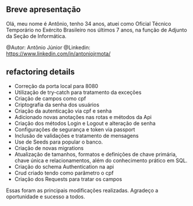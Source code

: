 ## Breve apresentação

Olá, meu nome é Antônio, tenho 34 anos, atuei como Oficial Técnico Temporário no Exército Brasileiro nos últimos 7 anos, na função de Adjunto da Seção de Informática.

@Autor: Antônio Júnior
@Linkedin: https://www.linkedin.com/in/antoniojrmota/

## refactoring details

 - Correção da porta local para 8080
 - Utilização de try-catch para tratamento da exceções
 - Criação de campos como cpf
 - Criptografia da senha dos usuários
 - Criação da autenticação via cpf e senha
 - Adicionado novas anotações nas rotas e métodos da Api
 - Criação dos métodos Login e Logout e alteração de senha
 - Configurações de segurança e token via passport
 - Inclusão de validações e tratamento de mensagens 
 - Use de Seeds para popular o banco.
 - Criação de novas migrations
 - Atualização de tamanhos, formatos e definições de chave primária, chave única e relacionamentos, além do conhecimento prático em SQL.
 - Criação do schema Authentication na api
 - Crud criado tendo como parâmetro o cpf
 - Criação dos Requests para tratar os campos

 Essas foram as principais modificações realizadas. 
 Agradeço a oportunidade e sucesso a todos.